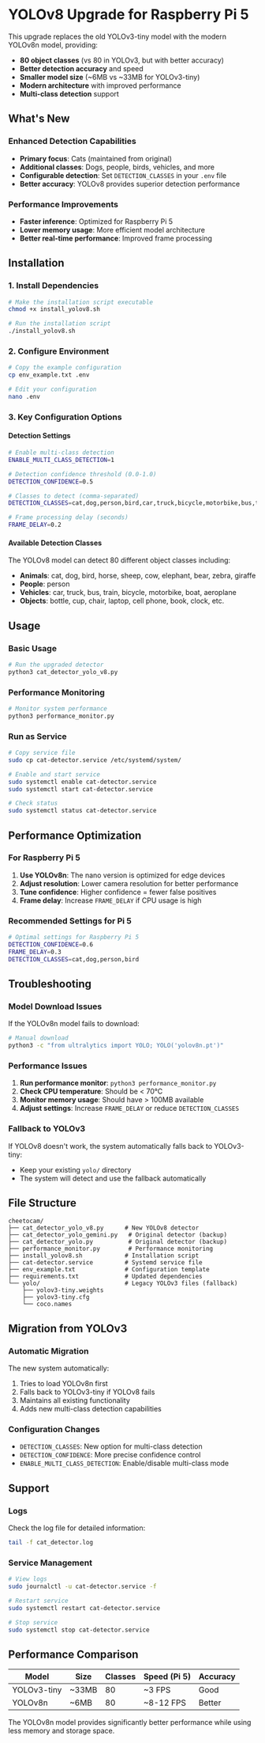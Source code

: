 # YOLOv8 Upgrade for Raspberry Pi 5

This upgrade replaces the old YOLOv3-tiny model with the modern YOLOv8n model, providing:

- **80 object classes** (vs 80 in YOLOv3, but with better accuracy)
- **Better detection accuracy** and speed
- **Smaller model size** (~6MB vs ~33MB for YOLOv3-tiny)
- **Modern architecture** with improved performance
- **Multi-class detection** support

## What's New

### Enhanced Detection Capabilities
- **Primary focus**: Cats (maintained from original)
- **Additional classes**: Dogs, people, birds, vehicles, and more
- **Configurable detection**: Set `DETECTION_CLASSES` in your `.env` file
- **Better accuracy**: YOLOv8 provides superior detection performance

### Performance Improvements
- **Faster inference**: Optimized for Raspberry Pi 5
- **Lower memory usage**: More efficient model architecture
- **Better real-time performance**: Improved frame processing

## Installation

### 1. Install Dependencies
```bash
# Make the installation script executable
chmod +x install_yolov8.sh

# Run the installation script
./install_yolov8.sh
```

### 2. Configure Environment
```bash
# Copy the example configuration
cp env_example.txt .env

# Edit your configuration
nano .env
```

### 3. Key Configuration Options

#### Detection Settings
```bash
# Enable multi-class detection
ENABLE_MULTI_CLASS_DETECTION=1

# Detection confidence threshold (0.0-1.0)
DETECTION_CONFIDENCE=0.5

# Classes to detect (comma-separated)
DETECTION_CLASSES=cat,dog,person,bird,car,truck,bicycle,motorbike,bus,train

# Frame processing delay (seconds)
FRAME_DELAY=0.2
```

#### Available Detection Classes
The YOLOv8 model can detect 80 different object classes including:
- **Animals**: cat, dog, bird, horse, sheep, cow, elephant, bear, zebra, giraffe
- **People**: person
- **Vehicles**: car, truck, bus, train, bicycle, motorbike, boat, aeroplane
- **Objects**: bottle, cup, chair, laptop, cell phone, book, clock, etc.

## Usage

### Basic Usage
```bash
# Run the upgraded detector
python3 cat_detector_yolo_v8.py
```

### Performance Monitoring
```bash
# Monitor system performance
python3 performance_monitor.py
```

### Run as Service
```bash
# Copy service file
sudo cp cat-detector.service /etc/systemd/system/

# Enable and start service
sudo systemctl enable cat-detector.service
sudo systemctl start cat-detector.service

# Check status
sudo systemctl status cat-detector.service
```

## Performance Optimization

### For Raspberry Pi 5
1. **Use YOLOv8n**: The nano version is optimized for edge devices
2. **Adjust resolution**: Lower camera resolution for better performance
3. **Tune confidence**: Higher confidence = fewer false positives
4. **Frame delay**: Increase `FRAME_DELAY` if CPU usage is high

### Recommended Settings for Pi 5
```bash
# Optimal settings for Raspberry Pi 5
DETECTION_CONFIDENCE=0.6
FRAME_DELAY=0.3
DETECTION_CLASSES=cat,dog,person,bird
```

## Troubleshooting

### Model Download Issues
If the YOLOv8n model fails to download:
```bash
# Manual download
python3 -c "from ultralytics import YOLO; YOLO('yolov8n.pt')"
```

### Performance Issues
1. **Run performance monitor**: `python3 performance_monitor.py`
2. **Check CPU temperature**: Should be < 70°C
3. **Monitor memory usage**: Should have > 100MB available
4. **Adjust settings**: Increase `FRAME_DELAY` or reduce `DETECTION_CLASSES`

### Fallback to YOLOv3
If YOLOv8 doesn't work, the system automatically falls back to YOLOv3-tiny:
- Keep your existing `yolo/` directory
- The system will detect and use the fallback automatically

## File Structure
```
cheetocam/
├── cat_detector_yolo_v8.py      # New YOLOv8 detector
├── cat_detector_yolo_gemini.py   # Original detector (backup)
├── cat_detector_yolo.py          # Original detector (backup)
├── performance_monitor.py        # Performance monitoring
├── install_yolov8.sh            # Installation script
├── cat-detector.service         # Systemd service file
├── env_example.txt              # Configuration template
├── requirements.txt             # Updated dependencies
└── yolo/                        # Legacy YOLOv3 files (fallback)
    ├── yolov3-tiny.weights
    ├── yolov3-tiny.cfg
    └── coco.names
```

## Migration from YOLOv3

### Automatic Migration
The new system automatically:
1. Tries to load YOLOv8n first
2. Falls back to YOLOv3-tiny if YOLOv8 fails
3. Maintains all existing functionality
4. Adds new multi-class detection capabilities

### Configuration Changes
- `DETECTION_CLASSES`: New option for multi-class detection
- `DETECTION_CONFIDENCE`: More precise confidence control
- `ENABLE_MULTI_CLASS_DETECTION`: Enable/disable multi-class mode

## Support

### Logs
Check the log file for detailed information:
```bash
tail -f cat_detector.log
```

### Service Management
```bash
# View logs
sudo journalctl -u cat-detector.service -f

# Restart service
sudo systemctl restart cat-detector.service

# Stop service
sudo systemctl stop cat-detector.service
```

## Performance Comparison

| Model | Size | Classes | Speed (Pi 5) | Accuracy |
|-------|------|---------|--------------|----------|
| YOLOv3-tiny | ~33MB | 80 | ~3 FPS | Good |
| YOLOv8n | ~6MB | 80 | ~8-12 FPS | Better |

The YOLOv8n model provides significantly better performance while using less memory and storage space.
